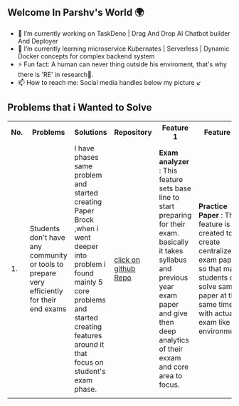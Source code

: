 <h2>Welcome In Parshv's World 🌍</h2>
<ul>
  <li>🔭 I’m currently working on TaskDeno | Drag And Drop AI Chatbot builder And Deployer</li>
  <li>🌱 I’m currently learning microservice Kubernates | Serverless | Dynamic Docker concepts for complex backend system</li>
  <li>⚡ Fun fact: A human can never thing outside his enviroment, that's why there is 'RE' in research🥸. </li>
  <li>📫 How to reach me: Social media handles below my picture ↙️</li>
</ul>

<h2>Problems that i Wanted to Solve</h2>
<table>
  <tr>
    <th>No.</th>
    <th>Problems</th>
    <th>Solutions</th>
    <th>Repository</th>
    <th>Feature 1</th>
    <th>Feature 2</th>
    <th>Feature 3</th>
    <th>Feature 4</th>
  </tr>
  <tr>
    <td>1.</td>
    <td>Students don't have any community or tools to prepare very efficiently for their end exams</td>
    <td>I have phases same problem and started creating Paper Brock ,when i went deeper into problem i found mainly 5 core problems and started creating features around it that focus on student's exam phase.</td>
    <td><a href="https://github.com/parshvJS/paperbrock">click on github Repo<a/></td>
    <td><b>Exam analyzer</b> : This feature sets base line to start preparing for their exam. basically it takes syllabus and previous year exam paper and give then deep analytics of their exxam and core area to focus.</td>
    <td><b>Practice Paper </b>: This feature is created to create centralize exam paper so that many students can solve same paper at the same time with actual exam like environment.</td>
    <td><b>Exam Space</b>: This feature add signed in student is auto configured exam space ,where student is added group with student having same interested by default </td>
    <td>Coming Soon</td>
  </tr>
  </tr>
  <tr>
    <td></td>
  </tr>
</table>

